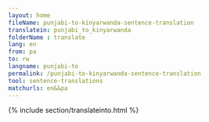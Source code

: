 ```yaml
---
layout: home
fileName: punjabi-to-kinyarwanda-sentence-translation
translatein: punjabi_to_kinyarwanda
folderName : translate
lang: en
from: pa
to: rw
langname: punjabi-to
permalink: /punjabi-to-kinyarwanda-sentence-translation
tool: sentence-translations
matchurls: en&&pa
---
```

{% include section/translateinto.html %}
